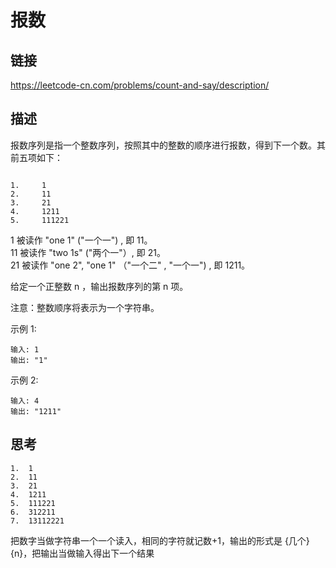 # 报数

## 链接

https://leetcode-cn.com/problems/count-and-say/description/

## 描述

报数序列是指一个整数序列，按照其中的整数的顺序进行报数，得到下一个数。其前五项如下：  
```text

1.     1
2.     11
3.     21
4.     1211
5.     111221
```

1 被读作  "one 1"  ("一个一") , 即 11。  
11 被读作 "two 1s" ("两个一"）, 即 21。  
21 被读作 "one 2",  "one 1" （"一个二" ,  "一个一") , 即 1211。  

给定一个正整数 n ，输出报数序列的第 n 项。  

注意：整数顺序将表示为一个字符串。  

示例 1:
```text
输入: 1
输出: "1"
```

示例 2:
```text
输入: 4
输出: "1211"
```

## 思考
```text
1.  1
2.  11
3.  21
4.  1211
5.  111221
6.  312211
7.  13112221
```

把数字当做字符串一个一个读入，相同的字符就记数+1，输出的形式是 {几个}{n}，把输出当做输入得出下一个结果  









